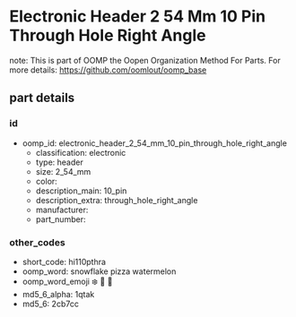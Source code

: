 # Electronic Header 2 54 Mm 10 Pin Through Hole Right Angle  

note: This is part of OOMP the Oopen Organization Method For Parts. For more details: https://github.com/oomlout/oomp_base

##  part details





### id
* oomp_id: electronic_header_2_54_mm_10_pin_through_hole_right_angle
  * classification: electronic
  * type: header
  * size: 2_54_mm
  * color: 
  * description_main: 10_pin
  * description_extra: through_hole_right_angle
  * manufacturer: 
  * part_number: 

### other_codes
* short_code: hi110pthra
* oomp_word: snowflake pizza watermelon
* oomp_word_emoji :snowflake: :pizza: :watermelon:
* md5_6_alpha: 1qtak
* md5_6: 2cb7cc